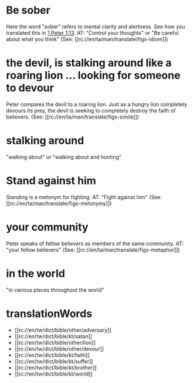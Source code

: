 # Be sober

Here the word "sober" refers to mental clarity and alertness. See how you translated this in [1 Peter 1:13](../01/13.md). AT: "Control your thoughts" or "Be careful about what you think" (See: [[rc://en/ta/man/translate/figs-idiom]])

# the devil, is stalking around like a roaring lion ... looking for someone to devour

Peter compares the devil to a roaring lion. Just as a hungry lion completely devours its prey, the devil is seeking to completely destroy the faith of believers. (See: [[rc://en/ta/man/translate/figs-simile]])

# stalking around

"walking about" or "walking about and hunting"

# Stand against him

Standing is a metonym for fighting. AT: "Fight against him" (See: [[rc://en/ta/man/translate/figs-metonymy]])

# your community

Peter speaks of fellow believers as members of the same community. AT: "your fellow believers" (See: [[rc://en/ta/man/translate/figs-metaphor]])

# in the world

"in various places throughout the world"

# translationWords

* [[rc://en/tw/dict/bible/other/adversary]]
* [[rc://en/tw/dict/bible/kt/satan]]
* [[rc://en/tw/dict/bible/other/lion]]
* [[rc://en/tw/dict/bible/other/devour]]
* [[rc://en/tw/dict/bible/kt/faith]]
* [[rc://en/tw/dict/bible/kt/suffer]]
* [[rc://en/tw/dict/bible/kt/brother]]
* [[rc://en/tw/dict/bible/kt/world]]
